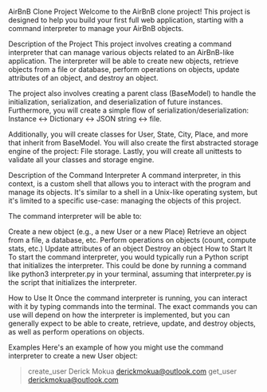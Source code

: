 AirBnB Clone Project
Welcome to the AirBnB clone project! This project is designed to help you build your first full web application, starting with a command interpreter to manage your AirBnB objects.

Description of the Project
This project involves creating a command interpreter that can manage various objects related to an AirBnB-like application. The interpreter will be able to create new objects, retrieve objects from a file or database, perform operations on objects, update attributes of an object, and destroy an object.

The project also involves creating a parent class (BaseModel) to handle the initialization, serialization, and deserialization of future instances. Furthermore, you will create a simple flow of serialization/deserialization: Instance <-> Dictionary <-> JSON string <-> file.

Additionally, you will create classes for User, State, City, Place, and more that inherit from BaseModel. You will also create the first abstracted storage engine of the project: File storage. Lastly, you will create all unittests to validate all your classes and storage engine.

Description of the Command Interpreter
A command interpreter, in this context, is a custom shell that allows you to interact with the program and manage its objects. It's similar to a shell in a Unix-like operating system, but it's limited to a specific use-case: managing the objects of this project.

The command interpreter will be able to:

Create a new object (e.g., a new User or a new Place)
Retrieve an object from a file, a database, etc.
Perform operations on objects (count, compute stats, etc.)
Update attributes of an object
Destroy an object
How to Start It
To start the command interpreter, you would typically run a Python script that initializes the interpreter. This could be done by running a command like python3 interpreter.py in your terminal, assuming that interpreter.py is the script that initializes the interpreter.

How to Use It
Once the command interpreter is running, you can interact with it by typing commands into the terminal. The exact commands you can use will depend on how the interpreter is implemented, but you can generally expect to be able to create, retrieve, update, and destroy objects, as well as perform operations on objects.

Examples
Here's an example of how you might use the command interpreter to create a new User object:
> create_user Derick Mokua derickmokua@outlook.com
> get_user derickmokua@outlook.com
